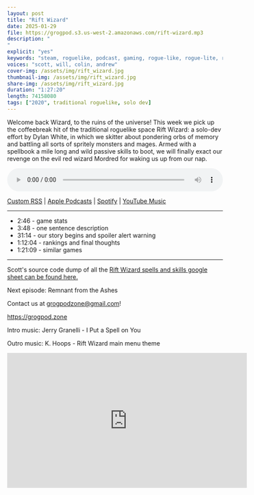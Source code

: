 ```yaml
---
layout: post
title: "Rift Wizard"
date: 2025-01-29
file: https://grogpod.s3.us-west-2.amazonaws.com/rift-wizard.mp3
description: "
"
explicit: "yes" 
keywords: "steam, roguelike, podcast, gaming, rogue-like, rogue-lite, roguelite"
voices: "scott, will, colin, andrew"
cover-img: /assets/img/rift_wizard.jpg
thumbnail-img: /assets/img/rift_wizard.jpg
share-img: /assets/img/rift_wizard.jpg
duration: "1:27:20"
length: 74158080 
tags: ["2020", traditional roguelike, solo dev]
---
```


Welcome back Wizard, to the ruins of the universe! This week we pick up the coffeebreak hit of the traditional roguelike space Rift Wizard: a solo-dev effort by Dylan White, in which we skitter about pondering orbs of memory and battling all sorts of spritely monsters and mages. Armed with a spellbook a mile long and wild passive skills to boot, we will finally exact our revenge on the evil red wizard Mordred for waking us up from our nap.

<div class="container">
  <audio controls style="width: 100%;">
    <source src="https://grogpod.s3.us-west-2.amazonaws.com/rift-wizard.mp3" type="audio/mpeg">
  </audio>
</div>

[Custom RSS](https://grogpod.zone/feed.xml) | [Apple Podcasts](https://podcasts.apple.com/us/podcast/grogpod/id1650474911) | [Spotify](https://open.spotify.com/show/655SEhPUWIC77oO3hILe0b) | [YouTube Music](https://music.youtube.com/playlist?list=PL-ShOmyMvd4jYFChE6tgj0JYG8RKK4xe0) 

---
* 2:46 - game stats
* 3:48 - one sentence description
* 31:14 - our story begins and spoiler alert warning
* 1:12:04 - rankings and final thoughts
* 1:21:09 - similar games

---

Scott's source code dump of all the [Rift Wizard spells and skills google sheet can be found here.](https://docs.google.com/spreadsheets/d/138efPbH7AgsARwiemFfd1euvw9f-m8E1g1F4KFHgDLc/edit?gid=2025145576#gid=2025145576)

Next episode: Remnant from the Ashes

Contact us at grogpodzone@gmail.com!

https://grogpod.zone

Intro music: Jerry Granelli - I Put a Spell on You

Outro music: K. Hoops - Rift Wizard main menu theme

<div class="embed-responsive embed-responsive-16by9">
<iframe width="560" height="315" src="https://www.youtube.com/embed/QhOh9qO6wh0" title="YouTube video player" frameborder="0" allow="accelerometer; autoplay; clipboard-write; encrypted-media; gyroscope; picture-in-picture" allowfullscreen></iframe>
</div>
